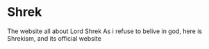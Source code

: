 # Shrek
The website all about Lord Shrek
As i refuse to belive in god, here is Shrekism, and its official website
